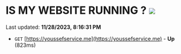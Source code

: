 # IS MY WEBSITE RUNNING ? [![](https://img.shields.io/static/v1?label=Sponsor&message=%E2%9D%A4&logo=GitHub&color=%23fe8e86)](https://github.com/sponsors/<username>)

Last updated: **11/28/2023, 8:16:31 PM**

- `GET` [https://youssefservice.me](https://youssefservice.me) - **Up** (823ms)
